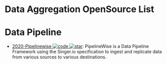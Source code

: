 # Data Aggregation OpenSource List

# Data Pipeline

- [2020-Pipelinewise ![code](https://martrix-usa.oss-accelerate.aliyuncs.com/logo/code.svg) ![star](https://img.shields.io/github/stars/transferwise/pipelinewise)](https://github.com/transferwise/pipelinewise): PipelineWise is a Data Pipeline Framework using the Singer.io specification to ingest and replicate data from various sources to various destinations.
